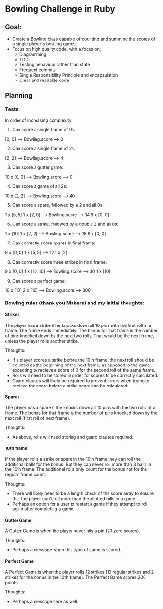 Bowling Challenge in Ruby
=================

## Goal:
- Create a Bowling class capable of counting and summing the scores of a single player's bowling game.
- Focus on high quality code, with a focus on:
    - Diagramming
    - TDD
    - Testing behaviour rather than state
    - Frequent commits
    - Single Responsibility Principle and encapsulation
    - Clear and readable code

## Planning

### Tests

In order of increasing complexity:

1. Can score a single frame of 0s:

[0, 0] --> Bowling.score --> 0

2. Can score a single frame of 2s:

[2, 2] --> Bowling.score --> 4

3. Can score a gutter game:

10 x [0, 0] --> Bowling.score --> 0

4. Can score a game of all 2s:

10 x [2, 2] --> Bowling.score --> 40

5. Can score a spare, followed by a 2 and all 0s:

1 x [5, 5]
1 x [2, 0]  --> Bowling.score --> 14
8 x [0, 0]

6. Can score a strike, followed by a double 2 and all 0s:

1 x [10]
1 x [2, 2]  --> Bowling.score --> 18
8 x [0, 0]

7. Can correctly score spares in final frame:

9 x [0, 0]
1 x [5, 5]  --> 12
1 x [2]

8. Can correctly score three strikes in final frame:

9 x [0, 0]
1 x [10, 10] --> Bowling.score --> 30
1 x [10]

9. Can score a perfect game:

10 x [10]
2 x [10]     -->  Bowling.score --> 300


### Bowling rules (thank you Makers) and my initial thoughts:

#### Strikes

The player has a strike if he knocks down all 10 pins with the first roll in a frame. The frame ends immediately. The bonus for that frame is the number of pins knocked down by the next two rolls. That would be the next frame, unless the player rolls another strike.

Thoughts:
- If a player scores a strike before the 10th frame, the next roll should be counted as the beginning of the next frame, as opposed to the game expecting to recieve a score of 0 for the second roll of the same frame.
- Rolls will need to be stored in order for scores to be correctly calculated.
- Guard clauses will likely be required to prevent errors when trying to retrieve the score before a strike score can be calculated.

#### Spares

The player has a spare if the knocks down all 10 pins with the two rolls of a frame. The bonus for that frame is the number of pins knocked down by the next roll (first roll of next frame).

Thoughts:
- As above, rolls will need storing and guard clauses required.

#### 10th frame

If the player rolls a strike or spare in the 10th frame they can roll the additional balls for the bonus. But they can never roll more than 3 balls in the 10th frame. The additional rolls only count for the bonus not for the regular frame count.

Thoughts:
- There will likely need to be a length check of the score array to ensure that the player can't roll more than the allotted rolls in a game.
- Perhaps an option for a user to restart a game if they attempt to roll again after completing a game.

#### Gutter Game

A Gutter Game is when the player never hits a pin (20 zero scores).

Thoughts:
- Perhaps a message when this type of game is scored.

#### Perfect Game

A Perfect Game is when the player rolls 12 strikes (10 regular strikes and 2 strikes for the bonus in the 10th frame). The Perfect Game scores 300 points.

Thoughts:
- Perhaps a message here as well.




